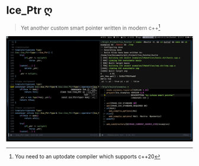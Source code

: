 # Ice_Ptr ღ 
> Yet another custom smart pointer written in modern c++[^1] 

![This is an image](Ice_Ptr.png)

[^1]: You need to an uptodate compiler which supports c++20  
